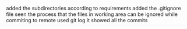added the subdirectories according to requirements
added the .gitignore file
seen the process that the files in working area can be ignored while commiting to remote
used git log 
it showed all the commits

